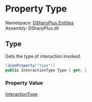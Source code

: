 # Property Type

Namespace: [DSharpPlus.Entities](DSharpPlus.Entities.md)  
Assembly: DSharpPlus.dll

## <a id="DSharpPlus_Entities_DiscordInteraction_Type"></a>Type

Gets the type of interaction invoked.

```csharp
[JsonProperty("type")]
public InteractionType Type { get; }
```

### Property Value

[InteractionType](DSharpPlus.InteractionType.md)

